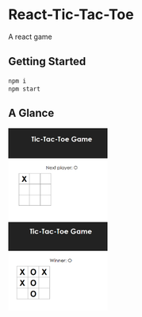 # React-Tic-Tac-Toe
A react game

## Getting Started
```
npm i
npm start
```

## A Glance
<div align=left><img width="200" src="game1.png"/></div>
<div align=left><img width="200" src="game2.png"/></div>

